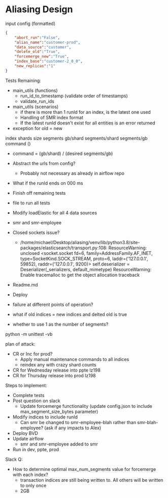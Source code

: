 # Aliasing Design

input config (formatted)

```json
{
    "abort_run":"False",
    "alias_name":"customer-prod",
    "data_source":"customer",
    "delete_old":"True",
    "forcemerge_new":"True",
    "index_base":"customer-2_0_0",
    "new_replicas":"1"
}
```



Tests Remaining:

- main_utils (functions)
  - run_id_to_timestamp (validate order of timestamps)
  - validate_run_ids
- main_utils (scenarios)
  - if there is more than 1 runId for an index, is the latest one used
  - Handling of SMR index format
  - If the latest runId doesn't exist for all entities is an error returned
- exception for old = new









index	shards	size	segments	gb/shard	segments/shard	segments/gb	command ()



- command = (gb/shard) / (desired segments/gb)









- Abstract the urls from config?
  - Probably not necessary as already in airflow repo
- What if the runId ends on 000 ms
- Finish off remaining tests
- file to run all tests
- Modify loadElastic for all 4 data sources

- smr and smr-employee
- Closed sockets issue?
  - /home/michael/Desktop/aliasing/venv/lib/python3.8/site-packages/elasticsearch/transport.py:108: ResourceWarning: unclosed <socket.socket fd=6, family=AddressFamily.AF_INET, type=SocketKind.SOCK_STREAM, proto=6, laddr=('127.0.0.1', 59852), raddr=('127.0.0.1', 9200)>
      self.deserializer = Deserializer(_serializers, default_mimetype)
    ResourceWarning: Enable tracemalloc to get the object allocation traceback
- Readme.md
- Deploy

- failure at different points of operation?
- what if old indices = new indices and delted old is true
- whether to use 1 as the number of segments?



python -m unittest -vb





plan of attack:

- CR or Inc for prod?
  - Apply manual maintenance commands to all indices
  - reindex any with crazy shard counts
- CR for Wednesday release into ppte lz198 
- CR for Thursday release into prod lz198





Steps to implement:

- Complete tests
- Post question on slack
  - Update forcemerge functionality (update config.json to include max_segment_size_bytes parameter)
- Modify indices to include runId
  - Can smr be changed to smr-employee-blah rather than smr-blah-employee? (ask if any impacts to Alex)
- Deploy BVD
- Update airflow
  - smr and smr-employee added to smr
- Run in dev, ppte, prod



Slack Q:

- How to determine optimal max_num_segments value for forcemerge with each index?
  - transaction indices are still being written to. All others will be written to only once
  - 2GB 